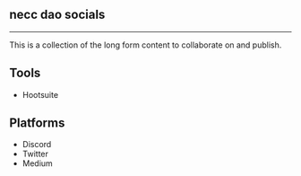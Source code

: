 ## necc dao socials

---

This is a collection of the long form content to collaborate on and publish.

## Tools

- Hootsuite

## Platforms

- Discord
- Twitter
- Medium
